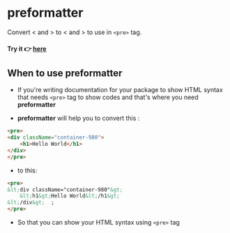 # preformatter

Convert < and > to &lt; and &gt; to use in ```<pre>``` tag.

#### Try it 👉 [here](https://fewprojects.github.io/preformatter/)

## When to use preformatter

- If you're writing documentation for your package to show HTML syntax that needs ```<pre>``` tag to show codes and that's where you need **preformatter**

- **preformatter** will help you to convert this :

```html
<pre>
<div className="container-980">
    <h1>Hello World</h1>
</div>    
</pre>
```

- to this:

```html
<pre>
&lt;div className="container-980"&gt;
    &lt;h1&gt;Hello World&lt;/h1&gt;
&lt;/div&gt;  ;
</pre>
```

- So that you can show your HTML syntax using ```<pre>``` tag
